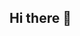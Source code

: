 ## Hi there 👋

<!--
**heystaze/heystaze** is a ✨ _special_ ✨ repository because its `README.md` (this file) appears on your GitHub profile.
[![Typing SVG](https://readme-typing-svg.demolab.com?font=Fira+Code&pause=1000&width=435&lines=HeyStaZe)](https://git.io/typing-svg)
